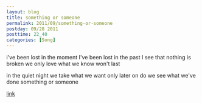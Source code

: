 ```yaml
---
layout: blog
title: something or someone
permalink: 2011/09/something-or-someone
postday: 09/28 2011
posttime: 22_40
categories: [Song]
---
```


i've been lost in the moment
I've been lost in the past
I see that nothing is broken
we only love
what we know won't last

in the quiet night
we take what we want
only later on
do we see what we've done
something or someone

<a href="http://kristeraxel.com/media/vault/something-or-someone.mp3">link</a>
